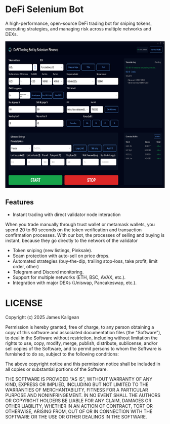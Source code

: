 # DeFi Selenium Bot
A high-performance, open-source DeFi trading bot for sniping tokens, executing strategies, and managing risk across multiple networks and DEXs.

<p align="center"><img width="720" height="463" src="DeFi Bot.png" alt="Defi Bot interface" /></p>

## Features
- Instant trading with direct validator node interaction

When you trade manually through trust wallet or metamask wallets, you spend 20 to 60 seconds on the token verification and transaction confirmation processes. With our bot, the processes of selling and buying is instant, because they go directly to the network of the validator

- Token sniping (new listings, Pinksale).
- Scam protection with auto-sell on price drops.
- Automated strategies (buy-the-dip, trailing stop-loss, take profit, limit order, other)
- Telegram and Discord monitoring.
- Support for multiple networks (ETH, BSC, AVAX, etc.).
- Integration with major DEXs (Uniswap, Pancakeswap, etc.).

# LICENSE
Copyright (c) 2025 James Kaligean

Permission is hereby granted, free of charge, to any person obtaining a copy
of this software and associated documentation files (the "Software"), to deal
in the Software without restriction, including without limitation the rights
to use, copy, modify, merge, publish, distribute, sublicense, and/or sell
copies of the Software, and to permit persons to whom the Software is
furnished to do so, subject to the following conditions:

The above copyright notice and this permission notice shall be included in all
copies or substantial portions of the Software.

THE SOFTWARE IS PROVIDED "AS IS", WITHOUT WARRANTY OF ANY KIND, EXPRESS OR
IMPLIED, INCLUDING BUT NOT LIMITED TO THE WARRANTIES OF MERCHANTABILITY,
FITNESS FOR A PARTICULAR PURPOSE AND NONINFRINGEMENT. IN NO EVENT SHALL THE
AUTHORS OR COPYRIGHT HOLDERS BE LIABLE FOR ANY CLAIM, DAMAGES OR OTHER
LIABILITY, WHETHER IN AN ACTION OF CONTRACT, TORT OR OTHERWISE, ARISING FROM,
OUT OF OR IN CONNECTION WITH THE SOFTWARE OR THE USE OR OTHER DEALINGS IN THE
SOFTWARE.
